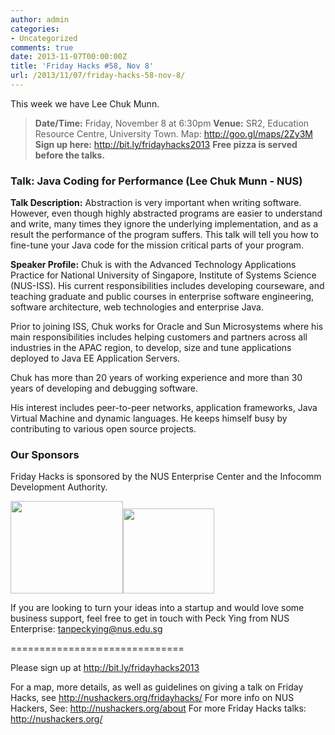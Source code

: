 ```yaml
---
author: admin
categories:
- Uncategorized
comments: true
date: 2013-11-07T00:00:00Z
title: 'Friday Hacks #58, Nov 8'
url: /2013/11/07/friday-hacks-58-nov-8/
---
```


This week we have Lee Chuk Munn. 
<blockquote><strong>Date/Time:</strong> Friday, November 8 at 6:30pm
<strong>Venue:</strong> SR2, Education Resource Centre, University Town. Map: <a href="http://goo.gl/maps/2Zy3M">http://goo.gl/maps/2Zy3M</a>
<strong>Sign up here:</strong> <a href="http://bit.ly/fridayhacks2013">http://bit.ly/fridayhacks2013</a>
<strong>Free pizza is served before the talks.</strong></blockquote>
<h3>Talk: Java Coding for Performance (Lee Chuk Munn - NUS)</h3>
<strong>Talk Description:</strong>
Abstraction is very important when writing software. However, even though highly abstracted programs are easier to understand and write, many times they ignore the underlying implementation, and as a result the performance of the program suffers. This talk will tell you how to fine-tune your Java code for the mission critical parts of your program.

<strong>Speaker Profile:</strong>
Chuk is with the Advanced Technology Applications Practice for National University of Singapore, Institute of Systems Science (NUS-ISS). His current responsibilities includes developing courseware, and teaching graduate and public courses in enterprise software engineering, software architecture, web technologies and enterprise Java.

Prior to joining ISS, Chuk works for Oracle and Sun Microsystems where his main responsibilities includes helping customers and partners across all industries in the APAC region, to develop, size and tune applications deployed to Java EE Application Servers. 

Chuk has more than 20 years of working experience and more than 30 years of developing and debugging software.

His interest includes peer-to-peer networks, application frameworks, Java Virtual Machine and dynamic languages. He keeps himself busy by contributing to various open source projects.

<h3>Our Sponsors</h3>
Friday Hacks is sponsored by the NUS Enterprise Center and the Infocomm Development Authority.

<a href="/img/2013/10/ETP-logo-full-color-vertical-to-be-used.jpg"><img class="alignnone  wp-image-3173" style="display: inline-block;" alt="" src="/img/2013/10/ETP-logo-full-color-vertical-to-be-used.jpg" width="180" height="148" /></a><a href="/img/2013/10/ida.png"><img class="alignnone  wp-image-3176" style="display: inline-block;" alt="" src="/img/2013/10/ida.png" width="146" height="136" /></a>

If you are looking to turn your ideas into a startup and would love some business support, feel free to get in touch with Peck Ying from NUS Enterprise: tanpeckying@nus.edu.sg

==============================

Please sign up at <a href="http://bit.ly/fridayhacks2013">http://bit.ly/fridayhacks2013</a>

For a map, more details, as well as guidelines on giving a talk on Friday Hacks, see <a href="/fridayhacks/">http://nushackers.org/fridayhacks/</a>
For more info on NUS Hackers, See: <a href="/about">http://nushackers.org/about</a>
For more Friday Hacks talks: <a href="/">http://nushackers.org/</a>
